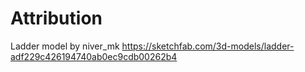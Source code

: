 # Attribution

Ladder model by niver_mk
https://sketchfab.com/3d-models/ladder-adf229c426194740ab0ec9cdb00262b4
